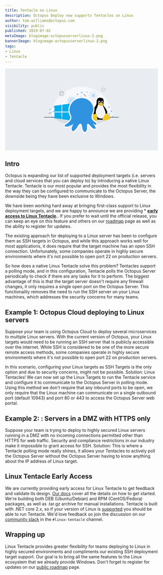 ```yaml
---
title: Tentacle on Linux
description: Octopus Deploy now supports Tentacles on Linux
author: tom.williams@octopus.com
visibility: public
published: 2019-07-02
metaImage: blogimage-octopusserverlinux-2.png
bannerImage: blogimage-octopusserverlinux-2.png
tags: 
- Linux 
- Tentacle
---
```


![Octopus Linux Illustration](blogimage-octopusserverlinux-2.png)

## Intro

Octopus is expanding our list of supported deployment targets (i.e. servers and cloud services that you can deploy to) by introducing a native Linux Tentacle. Tentacle is our most popular and provides the most flexibility in the way they can be configured to communicate to the Octopus Server, the downside being they have been exclusive to Windows.

We have been working hard away at bringing first-class support to Linux deployment targets, and we are happy to announce we are providing * **[early access to Linux Tentacle](/blog/2019-07/tentacle-on-linux/index.md#linux-tentacle-early-access).**. If you prefer to wait until the official release, you can keep an eye on this feature and others on our [roadmap](https://octopus.com/company/roadmap) page as well as the ability to register for updates.

The existing approach for deploying to a Linux server has been to configure them as SSH targets in Octopus, and while this approach works well for most applications, it does require that the target machine has an open SSH connection. Unfortunately, some companies operate in highly secure environments where it's not possible to open port 22 on production servers.

So how does a native Linux Tentacle solve this problem? Tentacles support a polling mode, and in this configuration, Tentacle polls the Octopus Server periodically to check if there are any tasks for it to perform. The biggest advantage of this is that the target server doesn't require any firewall changes, it only requires a single open port on the Octopus Server. This functionality removes the need to run the SSH server on your Linux machines, which addresses the security concerns for many teams.

## Example 1: Octopus Cloud deploying to Linux servers

Suppose your team is using Octopus Cloud to deploy several microservices to multiple Linux servers. With the current version of Octopus, your Linux targets would need to be running an SSH server that is publicly accessible over the internet. While SSH is considered to be one of the more secure remote access methods, some companies operate in highly secure environments where it's not possible to open port 22 on production servers.

In this scenario, configuring your Linux targets as SSH Targets is the only option and due to security concerns, might not be possible.
Solution: Linux Tentacles! We can now set up the Linux Targets to run the Tentacle service and configure it to communicate to the Octopus Server in polling mode. Using this method we don't require that any inbound ports to be open, we only require that the Linux machine can communicate on a single outbound port (default 10943) and port 80 or 443 to access the Octopus Server web portal.

## Example 2: : Servers in a DMZ with HTTPS only

Suppose your team is trying to deploy to highly secured Linux servers running in a DMZ with no incoming connections permitted other than HTTPS for web traffic. Security and compliance restrictions in our industry make it impossible to grant access for SSH.
Solution: This is where a Tentacle polling mode really shines, it allows your Tentacles to actively poll the Octopus Server without the Octopus Server having to know anything about the IP address of Linux target.

## Linux Tentacle Early Access

We are currently providing early access for Linux Tentacle to get feedback and validate its design. [Our docs](https://octopus.com/docs/infrastructure/deployment-targets/linux/tentacle) cover all the details on how to get started. 
We're building both DEB (Ubuntu/Debian) and RPM (CentOS/Fedora) packages, as well as .tar.gz archive for manual installations. Tentacle is built with .NET core 2.x, so if your version of Linux is [supported](https://docs.microsoft.com/en-us/dotnet/core/linux-prerequisites?tabs=netcore2x) you should be able to run Tentacle.
We'd love feedback so join the discussion on our [community slack](https://octopus.com/slack) in the `#linux-tentacle` channel.

## Wrapping up

Linux Tentacle provides greater flexibility for teams deploying to Linux in highly secured environments and compliments our existing SSH deployment target support. Our goal is to bring all the same features to the Linux ecosystem that we already provide Windows.
Don't forget to register for updates on our [public roadmap](https://octopus.com/company/roadmap) page.

